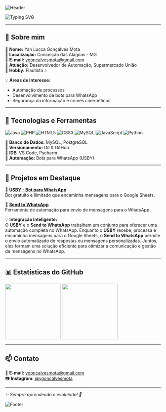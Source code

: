 ![Header](https://capsule-render.vercel.app/api?type=waving&height=200&color=d83a7c&text=Sejam+bem+vindos!;&reversal=false&fontColor=e2e2e2&fontSize=20&fontAlignY=40)

![Typing SVG](https://readme-typing-svg.herokuapp.com/?color=d83a7c&size=40&center=true&vCenter=true&width=1000&lines=Olá,+prazer!+Eu+me+chamo+Yan+Lucca;+Sou+um+Desenvolvedor+de+Automações)

---

## 🚀 Sobre mim

🎯 **Nome:** Yan Lucca Gonçalves Mota  
📍 **Localização:** Conceição das Alagoas - MG  
📧 **E-mail:** [ygoncalvesmota@gmail.com](mailto:ygoncalvesmota@gmail.com)  
💼 **Atuação:** Desenvolvedor de Automação, Supermercado União  
🎵 **Hobby:** Flautista 🎶  

💡 **Áreas de Interesse:**
- Automação de processos
- Desenvolvimento de bots para WhatsApp
- Segurança da informação e crimes cibernéticos

---

## 🔧 Tecnologias e Ferramentas

![Java](https://img.shields.io/badge/Java-ED8B00?style=for-the-badge&logo=java&logoColor=white)
![PHP](https://img.shields.io/badge/PHP-777BB4?style=for-the-badge&logo=php&logoColor=white)
![HTML5](https://img.shields.io/badge/HTML5-E34F26?style=for-the-badge&logo=html5&logoColor=white)
![CSS3](https://img.shields.io/badge/CSS3-1572B6?style=for-the-badge&logo=css3&logoColor=white)
![MySQL](https://img.shields.io/badge/MySQL-4479A1?style=for-the-badge&logo=mysql&logoColor=white)
![JavaScript](https://img.shields.io/badge/JavaScript-F7DF1E?style=for-the-badge&logo=javascript&logoColor=black)
![Python](https://img.shields.io/badge/Python-14354C?style=for-the-badge&logo=python&logoColor=white)

🔹 **Banco de Dados:** MySQL, PostgreSQL  
🔹 **Versionamento:** Git & GitHub  
🔹 **IDE:** VS Code, Pycharm  
🔹 **Automação:** Bots para WhatsApp (USBY)  

---

## 📌 Projetos em Destaque

🔹 **[USBY - Bot para WhatsApp](https://github.com/YANLUCCA0205/USBY)**  
Bot gratuito e ilimitado que encaminha mensagens para o Google Sheets.  

🔹 **[Send to WhatsApp](https://github.com/YANLUCCA0205/SEND-TO-WHATS)**  
Ferramenta de automação para envio de mensagens para o WhatsApp.  

💡 **Integração Inteligente:**  
O **USBY** e o **Send to WhatsApp** trabalham em conjunto para oferecer uma automação completa no WhatsApp. Enquanto o **USBY** recebe, processa e encaminha mensagens para o Google Sheets, o **Send to WhatsApp** permite o envio automatizado de respostas ou mensagens personalizadas. Juntos, eles formam uma solução eficiente para otimizar a comunicação e gestão de mensagens no WhatsApp.


---

## 📊 Estatísticas do GitHub

<div>
  <img height="180em" src= "https://github-readme-stats.vercel.app/api?username=YANLUCCA0205&show_icons=true&theme=radical&include_all_commits=true">
  <img height="180em" src= "https://github-readme-stats.vercel.app/api/top-langs/?username=YANLUCCA0205&show_icons=true&theme=radical">
</div>

---

## 📫 Contato

📩 **E-mail:** [ygoncalvesmota@gmail.com](mailto:ygoncalvesmota@gmail.com)  
📷 **Instagram:** [@ygoncalvesmota](https://instagram.com/ygoncalvesmota)  


---
_✨ Sempre aprendendo e evoluindo! 🚀_

![Footer](https://capsule-render.vercel.app/api?type=waving&height=100&color=d83a7c&section=footer)
